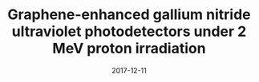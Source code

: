 ---
title: "Graphene-enhanced gallium nitride ultraviolet photodetectors under 2 MeV proton irradiation"
collection: publications
permalink: /publication/2017-12-11-UVPhoto_1
date: 2017-12-11
venue: 'Applied Physics Letters'
paperurl: 'https://doi.org/10.1063/1.5005797'
citation: 'Miller, R. A., So, H., Chiamori, H. C., Dowling, K. M., Wang, Y., and Senesky, D.G., &quot;Graphene-enhanced gallium nitride ultraviolet photodetectors under 2 MeV proton irradiation,&quot; Applied Physics Letters, vol. 111, no. 24, 241902, 2017'
link: 'https://doi.org/10.1063/1.5005797'

---